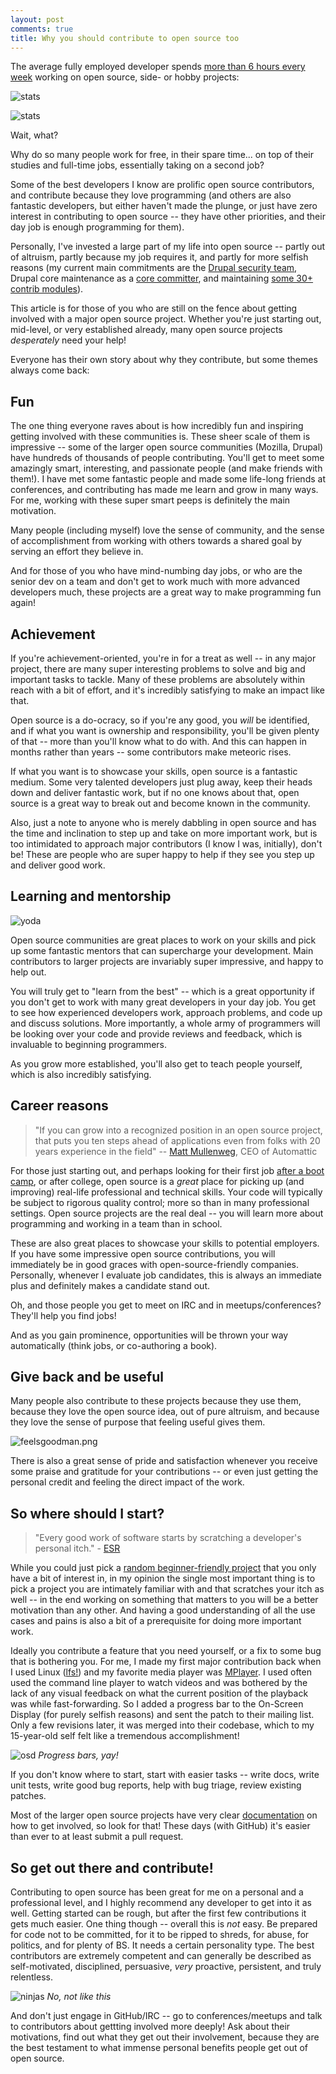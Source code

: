 ```yaml
---
layout: post
comments: true
title: Why you should contribute to open source too
---
```

The average fully employed developer spends [more than 6 hours every week](http://stackoverflow.com/research/developer-survey-2015) working on open source, side- or hobby projects:

![stats](/assets/image1.png)

![stats](/assets/image2.png)

Wait, what?

Why do so many people work for free, in their spare time... on top of their studies and full-time jobs, essentially taking on a second job?

Some of the best developers I know are prolific open source contributors, and contribute because they love programming (and others are also fantastic developers, but either haven't made the plunge, or just have zero interest in contributing to open source -- they have other priorities, and their day job is enough programming for them).

Personally, I've invested a large part of my life into open source -- partly out of altruism, partly because my job requires it, and partly for more selfish reasons (my current main commitments are the [Drupal security team](https://security.drupal.org/team-members), Drupal core maintenance as a [core committer](https://api.drupal.org/api/drupal/core%21MAINTAINERS.txt/8.2.x), and maintaining [some 30+ contrib modules](https://www.drupal.org/u/stefanr-0)).

This article is for those of you who are still on the fence about getting involved with a major open source project. Whether you're just starting out, mid-level, or very established already, many open source projects *desperately* need your help!

Everyone has their own story about why they contribute, but some themes always come back:

Fun
---

The one thing everyone raves about is how incredibly fun and inspiring getting involved with these communities is. These sheer scale of them is impressive -- some of the larger open source communities (Mozilla, Drupal) have hundreds of thousands of people contributing. You'll get to meet some amazingly smart, interesting, and passionate people (and make friends with them!). I have met some fantastic people and made some life-long friends at conferences, and contributing has made me learn and grow in many ways. For me, working with these super smart peeps is definitely the main motivation.

Many people (including myself) love the sense of community, and the sense of accomplishment from working with others towards a shared goal by serving an effort they believe in.

And for those of you who have mind-numbing day jobs, or who are the senior dev on a team and don't get to work much with more advanced developers much, these projects are a great way to make programming fun again!

Achievement
-----------

If you're achievement-oriented, you're in for a treat as well -- in any major project, there are many super interesting problems to solve and big and important tasks to tackle. Many of these problems are absolutely within reach with a bit of effort, and it's incredibly satisfying to make an impact like that.

Open source is a do-ocracy, so if you're any good, you *will* be identified, and if what you want is ownership and responsibility, you'll be given plenty of that -- more than you'll know what to do with. And this can happen in months rather than years -- some contributors make meteoric rises.

If what you want is to showcase your skills, open source is a fantastic medium. Some very talented developers just plug away, keep their heads down and deliver fantastic work, but if no one knows about that, open source is a great way to break out and become known in the community.

Also, just a note to anyone who is merely dabbling in open source and has the time and inclination to step up and take on more important work, but is too intimidated to approach major contributors (I know I was, initially), don't be! These are people who are super happy to help if they see you step up and deliver good work.

Learning and mentorship
-----------------------

![yoda](/assets/yoda.png)

Open source communities are great places to work on your skills and pick up some fantastic mentors that can supercharge your development. Main contributors to larger projects are invariably super impressive, and happy to help out.

You will truly get to "learn from the best" -- which is a great opportunity if you don't get to work with many great developers in your day job. You get to see how experienced developers work, approach problems, and code up and discuss solutions. More importantly, a whole army of programmers will be looking over your code and provide reviews and feedback, which is invaluable to beginning programmers.

As you grow more established, you'll also get to teach people yourself, which is also incredibly satisfying.

Career reasons
--------------

> "If you can grow into a recognized position in an open source project, that puts you ten steps ahead of applications even from folks with 20 years experience in the field" -- [Matt Mullenweg](https://ma.tt/2016/02/getting-a-job-after-coding-bootcamp/), CEO of Automattic

For those just starting out, and perhaps looking for their first job [after a boot camp](https://ma.tt/2016/02/getting-a-job-after-coding-bootcamp/), or after college, open source is a *great* place for picking up (and improving) real-life professional and technical skills. Your code will typically be subject to rigorous quality control; more so than in many professional settings. Open source projects are the real deal -- you will learn more about programming and working in a team than in school.

These are also great places to showcase your skills to potential employers. If you have some impressive open source contributions, you will immediately be in good graces with open-source-friendly companies. Personally, whenever I evaluate job candidates, this is always an immediate plus and definitely makes a candidate stand out.

Oh, and those people you get to meet on IRC and in meetups/conferences? They'll help you find jobs!

And as you gain prominence, opportunities will be thrown your way automatically (think jobs, or co-authoring a book).

Give back and be useful
-----------------------

Many people also contribute to these projects because they use them, because they love the open source idea, out of pure altruism, and because they love the sense of purpose that feeling useful gives them.

![feelsgoodman.png](/assets/feelsgoodman.png)

There is also a great sense of pride and satisfaction whenever you receive some praise and gratitude for your contributions -- or even just getting the personal credit and feeling the direct impact of the work.

So where should I start?
------------------------

> "Every good work of software starts by scratching a developer's personal itch." - [ESR](http://www.catb.org/esr/writings/homesteading/cathedral-bazaar/ar01s02.html)

While you could just pick a [random beginner-friendly project](https://openhatch.org/) that you only have a bit of interest in, in my opinion the single most important thing is to pick a project you are intimately familiar with and that scratches your itch as well -- in the end working on something that matters to you will be a better motivation than any other. And having a good understanding of all the use cases and pains is also a bit of a prerequisite for doing more important work.

Ideally you contribute a feature that you need yourself, or a fix to some bug that is bothering you. For me, I made my first major contribution back when I used Linux ([lfs!](http://linuxfromscratch.org/)) and my favorite media player was [MPlayer](http://www.mplayerhq.hu/). I used often used the command line player to watch videos and was bothered by the lack of any visual feedback on what the current position of the playback was while fast-forwarding. So I added a progress bar to the On-Screen Display (for purely selfish reasons) and sent the patch to their mailing list. Only a few revisions later, it was merged into their codebase, which to my 15-year-old self felt like a tremendous accomplishment!

![osd](/assets/osd.png)
*Progress bars, yay!*

If you don't know where to start, start with easier tasks -- write docs, write unit tests, write good bug reports, help with bug triage, review existing patches.

Most of the larger open source projects have very clear [documentation](https://contribute.jquery.org/open-source/) on how to get involved, so look for that! These days (with GitHub) it's easier than ever to at least submit a pull request.

So get out there and contribute!
--------------------------------

Contributing to open source has been great for me on a personal and a professional level, and I highly recommend any developer to get into it as well. Getting started can be rough, but after the first few contributions it gets much easier. One thing though -- overall this is *not* easy. Be prepared for code not to be committed, for it to be ripped to shreds, for abuse, for politics, and for plenty of BS. It needs a certain personality type. The best contributors are extremely competent and can generally be described as self-motivated, disciplined, persuasive, *very* proactive, persistent, and truly relentless.

![ninjas](/assets/ninja.png)
*No, not like this*

And don't just engage in GitHub/IRC -- go to conferences/meetups and talk to contributors about gettting involved more deeply! Ask about their motivations, find out what they get out their involvement, because they are the best testament to what immense personal benefits people get out of open source.
